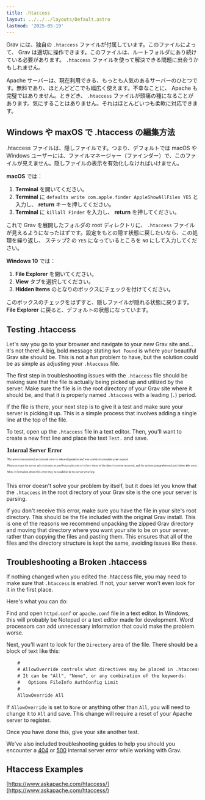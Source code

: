 ```yaml
---
title: .htaccess
layout: ../../../layouts/Default.astro
lastmod: '2025-05-19'
---
```

Grav には、独自の `.htaccess` ファイルが付属しています。このファイルによって、 Grav は適切に操作できます。このファイルは、ルートフォルダにあり続けている必要があります。 `.htaccess` ファイルを使って解決できる問題に出会うかもしれません。

Apache サーバーは、現在利用できる、もっとも人気のあるサーバーのひとつです。無料であり、ほとんどどこでも幅広く使えます。不幸なことに、 Apache も完璧ではありません。ときどき、 `.htaccess` ファイルが頭痛の種になることがあります。気にすることはありません。それはほとんどいつも柔軟に対応できます。

<h2 id="how-to-edit-htaccess-in-windows-and-macos">Windows や maxOS で .htaccess の編集方法</h2>

.htaccess ファイルは、隠しファイルです。つまり、デフォルトでは macOS や Windows ユーザーには、ファイルマネージャー（ファインダー）で、このファイルが見えません。隠しファイルの表示を有効化しなければいけません。

**macOS** では：

1. **Terminal** を開いてください。
2. **Terminal** に `defaults write com.apple.finder AppleShowAllFiles YES` と入力し、 **return** キーを押してください。
3. **Terminal** に `killall Finder` を入力し、 **return** を押してください。

これで Grav を展開したフォルダの root ディレクトリに、 `.htaccess` ファイルが見えるようになったはずです。設定をもとの隠す状態に戻したいなら、この処理を繰り返し、 ステップ2 の `YES` になっているところを `NO` にして入力してください。

**Windows 10** では：

1. **File Explorer** を開いてください。
2. **View** タブを選択してください。
3. **Hidden Items** のとなりのボックスにチェックを付けてください。

このボックスのチェックをはずすと、隠しファイルが隠れる状態に戻ります。 **File Explorer** に戻ると、デフォルトの状態になっています。

## Testing .htaccess

Let's say you go to your browser and navigate to your new Grav site and... it's not there! A big, bold message stating `Not Found` is where your beautiful Grav site should be. This is not a fun problem to have, but the solution could be as simple as adjusting your `.htaccess` file.

The first step in troubleshooting issues with the `.htaccess` file should be making sure that the file is actually being picked up and utilized by the server. Make sure the file is in the root directory of your Grav site where it should be, and that it is properly named `.htaccess` with a leading (`.`) period.

If the file is there, your next step is to give it a test and make sure your server is picking it up. This is a simple process that involves adding a single line at the top of the file.

To test, open up the `.htaccess` file in a text editor. Then, you'll want to create a new first line and place the text `Test.` and save.

![HTACCESS Test](test.webp)

This error doesn't solve your problem by itself, but it does let you know that the `.htaccess` in the root directory of your Grav site is the one your server is parsing.

If you don't receive this error, make sure you have the file in your site's root directory. This should be the file included with the original Grav install. This is one of the reasons we recommend unpacking the zipped Grav directory and moving that directory where you want your site to be on your server, rather than copying the files and pasting them. This ensures that all of the files and the directory structure is kept the same, avoiding issues like these.

## Troubleshooting a Broken .htaccess

If nothing changed when you edited the .htaccess file, you may need to make sure that `.htaccess` is enabled. If not, your server won't even look for it in the first place.

Here's what you can do:

Find and open `httpd.conf` or `apache.conf` file in a text editor. In Windows, this will probably be Notepad or a text editor made for development. Word processors can add unnecessary information that could make the problem worse.

Next, you'll want to look for the `Directory` area of the file. There should be a block of text like this:

```txt
    #
    # AllowOverride controls what directives may be placed in .htaccess files.
    # It can be "All", "None", or any combination of the keywords:
    #   Options FileInfo AuthConfig Limit
    #
    AllowOverride All
```

If `AllowOverride` is set to `None` or anything other than `All`, you will need to change it to `All` and save. This change will require a reset of your Apache server to register.

Once you have done this, give your site another test.

We've also included troubleshooting guides to help you should you encounter a [404](../01.page-not-found/) or [500](../03.internal-server-error/) internal server error while working with Grav.

## Htaccess Examples 

[https://www.askapache.com/htaccess/](https://www.askapache.com/htaccess/)

